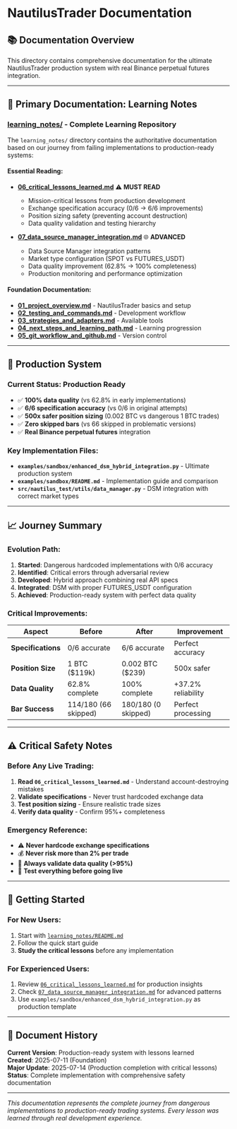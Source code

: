 # NautilusTrader Documentation

## 📚 Documentation Overview

This directory contains comprehensive documentation for the ultimate NautilusTrader production system with real Binance perpetual futures integration.

---

## 🎯 Primary Documentation: Learning Notes

### **[learning_notes/](./learning_notes/) - Complete Learning Repository**

The `learning_notes/` directory contains the authoritative documentation based on our journey from failing implementations to production-ready systems:

#### **Essential Reading:**
- **[06_critical_lessons_learned.md](./learning_notes/06_critical_lessons_learned.md)** ⚠️ **MUST READ**
  - Mission-critical lessons from production development
  - Exchange specification accuracy (0/6 → 6/6 improvements)
  - Position sizing safety (preventing account destruction)
  - Data quality validation and testing hierarchy

- **[07_data_source_manager_integration.md](./learning_notes/07_data_source_manager_integration.md)** 🌐 **ADVANCED**
  - Data Source Manager integration patterns
  - Market type configuration (SPOT vs FUTURES_USDT)
  - Data quality improvement (62.8% → 100% completeness)
  - Production monitoring and performance optimization

#### **Foundation Documentation:**
- **[01_project_overview.md](./learning_notes/01_project_overview.md)** - NautilusTrader basics and setup
- **[02_testing_and_commands.md](./learning_notes/02_testing_and_commands.md)** - Development workflow
- **[03_strategies_and_adapters.md](./learning_notes/03_strategies_and_adapters.md)** - Available tools
- **[04_next_steps_and_learning_path.md](./learning_notes/04_next_steps_and_learning_path.md)** - Learning progression
- **[05_git_workflow_and_github.md](./learning_notes/05_git_workflow_and_github.md)** - Version control

---

## 🚀 Production System

### **Current Status: Production Ready**
- ✅ **100% data quality** (vs 62.8% in early implementations)
- ✅ **6/6 specification accuracy** (vs 0/6 in original attempts)
- ✅ **500x safer position sizing** (0.002 BTC vs dangerous 1 BTC trades)
- ✅ **Zero skipped bars** (vs 66 skipped in problematic versions)
- ✅ **Real Binance perpetual futures** integration

### **Key Implementation Files:**
- **`examples/sandbox/enhanced_dsm_hybrid_integration.py`** - Ultimate production system
- **`examples/sandbox/README.md`** - Implementation guide and comparison
- **`src/nautilus_test/utils/data_manager.py`** - DSM integration with correct market types

---

## 📈 Journey Summary

### **Evolution Path:**
1. **Started**: Dangerous hardcoded implementations with 0/6 accuracy
2. **Identified**: Critical errors through adversarial review
3. **Developed**: Hybrid approach combining real API specs
4. **Integrated**: DSM with proper FUTURES_USDT configuration
5. **Achieved**: Production-ready system with perfect data quality

### **Critical Improvements:**
| Aspect | Before | After | Improvement |
|--------|--------|-------|-------------|
| **Specifications** | 0/6 accurate | 6/6 accurate | Perfect accuracy |
| **Position Size** | 1 BTC ($119k) | 0.002 BTC ($239) | 500x safer |
| **Data Quality** | 62.8% complete | 100% complete | +37.2% reliability |
| **Bar Success** | 114/180 (66 skipped) | 180/180 (0 skipped) | Perfect processing |

---

## ⚠️ Critical Safety Notes

### **Before Any Live Trading:**
1. **Read `06_critical_lessons_learned.md`** - Understand account-destroying mistakes
2. **Validate specifications** - Never trust hardcoded exchange data
3. **Test position sizing** - Ensure realistic trade sizes
4. **Verify data quality** - Confirm 95%+ completeness

### **Emergency Reference:**
- ⚠️ **Never hardcode exchange specifications**
- 💰 **Never risk more than 2% per trade**
- 🎯 **Always validate data quality (>95%)**
- 🚨 **Test everything before going live**

---

## 🎯 Getting Started

### **For New Users:**
1. Start with [`learning_notes/README.md`](./learning_notes/README.md)
2. Follow the quick start guide
3. **Study the critical lessons** before any implementation

### **For Experienced Users:**
1. Review [`06_critical_lessons_learned.md`](./learning_notes/06_critical_lessons_learned.md) for production insights
2. Check [`07_data_source_manager_integration.md`](./learning_notes/07_data_source_manager_integration.md) for advanced patterns
3. Use `examples/sandbox/enhanced_dsm_hybrid_integration.py` as production template

---

## 📅 Document History

**Current Version**: Production-ready system with lessons learned  
**Created**: 2025-07-11 (Foundation)  
**Major Update**: 2025-07-14 (Production completion with critical lessons)  
**Status**: Complete implementation with comprehensive safety documentation

---

*This documentation represents the complete journey from dangerous implementations to production-ready trading systems. Every lesson was learned through real development experience.*